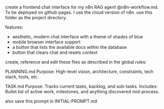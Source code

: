 create a frontend chat interface for my n8n RAG agent @n8n-workflow.md. To be deployed on github pages. I use the cloud version of n8n. use this folder as the project directory.

features:
- aesthetic, modern chat interface with a theme of shades of blue
- mobile browser interface support
- a button that lists the available docs within the database
- button that clears chat and resets context

create, reference and edit these files as described in the global rules:

PLANNING.md
Purpose: High-level vision, architecture, constraints, tech stack, tools, etc.


TASK.md
Purpose: Tracks current tasks, backlog, and sub-tasks.
Includes: Bullet list of active work, milestones, and anything discovered mid-process.

also save this prompt in INITIAL-PROMPT.md 